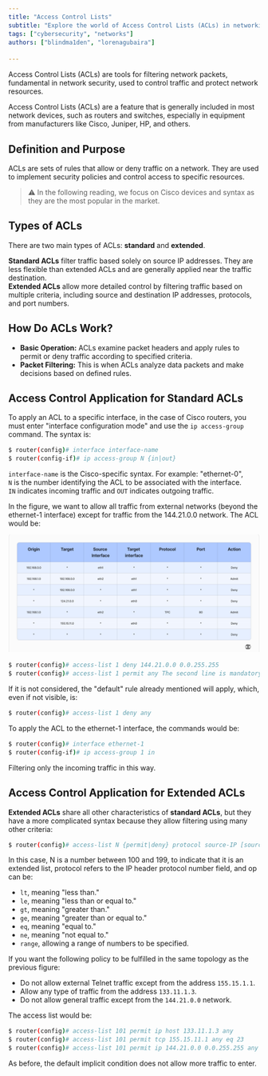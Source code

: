 ```yaml
---
title: "Access Control Lists"  
subtitle: "Explore the world of Access Control Lists (ACLs) in networking: types, implementation, and application for efficient security."  
tags: ["cybersecurity", "networks"]  
authors: ["blindma1den", "lorenagubaira"]  

---
```


Access Control Lists (ACLs) are tools for filtering network packets, fundamental in network security, used to control traffic and protect network resources.

Access Control Lists (ACLs) are a feature that is generally included in most network devices, such as routers and switches, especially in equipment from manufacturers like Cisco, Juniper, HP, and others.

## Definition and Purpose

ACLs are sets of rules that allow or deny traffic on a network. They are used to implement security policies and control access to specific resources.

> ⚠️ In the following reading, we focus on Cisco devices and syntax as they are the most popular in the market.

## Types of ACLs

There are two main types of ACLs: **standard** and **extended**.

**Standard ACLs** filter traffic based solely on source IP addresses. They are less flexible than extended ACLs and are generally applied near the traffic destination.  
**Extended ACLs** allow more detailed control by filtering traffic based on multiple criteria, including source and destination IP addresses, protocols, and port numbers.

## How Do ACLs Work?

- **Basic Operation:** ACLs examine packet headers and apply rules to permit or deny traffic according to specified criteria.
- **Packet Filtering:** This is when ACLs analyze data packets and make decisions based on defined rules.

## Access Control Application for Standard ACLs

To apply an ACL to a specific interface, in the case of Cisco routers, you must enter "interface configuration mode" and use the `ip access-group` command. The syntax is:

```bash
$ router(config)# interface interface-name
$ router(config-if)# ip access-group N {in|out}
```

`interface-name` is the Cisco-specific syntax. For example: "ethernet-0",  
`N` is the number identifying the ACL to be associated with the interface.  
`IN` indicates incoming traffic and `OUT` indicates outgoing traffic.

In the figure, we want to allow all traffic from external networks (beyond the ethernet-1 interface) except for traffic from the 144.21.0.0 network. The ACL would be:

![Access control table](https://raw.githubusercontent.com/4GeeksAcademy/cybersecurity-syllabus/main/assets/05-seguridad-en-redes-2/access-control-list/listas-de-control-de-acceso-image-1.us.jpg)

```bash
$ router(config)# access-list 1 deny 144.21.0.0 0.0.255.255
$ router(config)# access-list 1 permit any The second line is mandatory.
```

If it is not considered, the "default" rule already mentioned will apply, which, even if not visible, is:

```bash
$ router(config)# access-list 1 deny any
```

To apply the ACL to the ethernet-1 interface, the commands would be:

```bash
$ router(config)# interface ethernet-1
$ router(config-if)# ip access-group 1 in
```

Filtering only the incoming traffic in this way.

## Access Control Application for Extended ACLs

**Extended ACLs** share all other characteristics of **standard ACLs**, but they have a more complicated syntax because they allow filtering using many other criteria:

```bash
$ router(config)# access-list N {permit|deny} protocol source-IP [source-mask] [op source-port] destination-IP [destination-mask] [op destination-port]
```

In this case, N is a number between 100 and 199, to indicate that it is an extended list, protocol refers to the IP header protocol number field, and op can be:

- `lt`, meaning "less than."
- `le`, meaning "less than or equal to."
- `gt`, meaning "greater than."
- `ge`, meaning "greater than or equal to."
- `eq`, meaning "equal to."
- `ne`, meaning "not equal to."
- `range`, allowing a range of numbers to be specified.

If you want the following policy to be fulfilled in the same topology as the previous figure:

- Do not allow external Telnet traffic except from the address `155.15.1.1`.
- Allow any type of traffic from the address `133.11.1.3`.
- Do not allow general traffic except from the `144.21.0.0` network.

The access list would be:

```bash
$ router(config)# access-list 101 permit ip host 133.11.1.3 any
$ router(config)# access-list 101 permit tcp 155.15.11.1 any eq 23
$ router(config)# access-list 101 permit ip 144.21.0.0 0.0.255.255 any
```

As before, the default implicit condition does not allow more traffic to enter.
